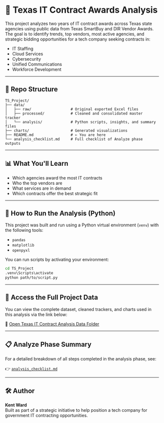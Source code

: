 
# 🧠 Texas IT Contract Awards Analysis

This project analyzes two years of IT contract awards across Texas state agencies using public data from Texas SmartBuy and DIR Vendor Awards. The goal is to identify trends, top vendors, most active agencies, and strategic bidding opportunities for a tech company seeking contracts in:

- IT Staffing
- Cloud Services
- Cybersecurity
- Unified Communications
- Workforce Development

---

## 📂 Repo Structure

```
TS_Project/
├── data/
│   ├── raw/                  # Original exported Excel files
│   ├── processed/            # Cleaned and consolidated master tracker
│   └── analysis/             # Python scripts, insights, and summary files
├── charts/                   # Generated visualizations
├── README.md                 # ← You are here
└── analysis_checklist.md     # Full checklist of Analyze phase outputs
```

---

## 📊 What You'll Learn

- Which agencies award the most IT contracts
- Who the top vendors are
- What services are in demand
- Which contracts offer the best strategic fit

---

## 🧪 How to Run the Analysis (Python)

This project was built and run using a Python virtual environment (`venv`) with the following tools:

- `pandas`
- `matplotlib`
- `openpyxl`

You can run scripts by activating your environment:

```bash
cd TS_Project
.venv\Scripts\activate
python path/to/script.py
```

---

## 📁 Access the Full Project Data

You can view the complete dataset, cleaned trackers, and charts used in this analysis via the link below:

🔗 [Open Texas IT Contract Analysis Data Folder](https://teknikallyspeaking-my.sharepoint.com/:f:/p/kent_ward/EotxBV76e-NPv2KcmRsuRcsB4YOYv-M0rZ16MF3Kmcnkdg?e=GqhiMR)

---

## 📋 Analyze Phase Summary

For a detailed breakdown of all steps completed in the analysis phase, see:

👉 [`analysis_checklist.md`](data/analysis/analysis_checklist.md)

---

## 🛠️ Author

**Kent Ward**  
Built as part of a strategic initiative to help position a tech company for government IT contracting opportunities.
